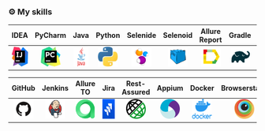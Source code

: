 ### :gear: My skills
| IDEA | PyCharm | Java | Python | Selenide | Selenoid | Allure Report | Gradle | Junit5 | 
|:--------:|:-------------:|:---------:|:-------:|:----:|:------:|:----:|:----:|:----:|
| <img src="icons/index.jpeg" width="40" height="40"> | <img src="icons/pycharm.jpeg" width="40" height="40"> | <img src="icons/java.png" width="30" height="40"> | <img src="icons/python.jpeg" width="40" height="40"> | <img src="icons/Selenide.png" width="40" height="40"> | <img src="icons/Selenoid.png" width="40" height="40"> | <img src="icons/Allure_Report.png" width="40" height="40"> | <img src="icons/Gradle.png" width="40" height="40"> | <img src="icons/JUnit_5.png" width="40" height="40"> | <img src="icons/github.png" width="40" height="40"> |

| GitHub | Jenkins | Allure TO | Jira | Rest-Assured | Appium | Docker | Browserstack |
|:----:|:------:|:------:|:--------:|:--------:|:--------:|:--------:|:----------------------------------------------------------------------------:|
| <img src="icons/github.png" width="40" height="40">| <img src="icons/Jenkins.png" width="40" height="40"> | <img src="icons/testops_fav2.png" width="40" height="40"> | <img src="icons/jira.jpeg" width="40" height="40"> | <img src="icons/Rest-Assured.png" width="40" height="40"> | <img src="icons/appium.png" width="40" height="40"> | <img src="icons/docker.png" width="40" height="40"> | <img src="icons/browserstack.jpeg" width="40" height="40"> |
